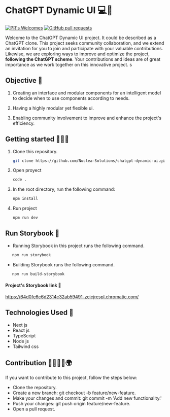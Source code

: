 # ChatGPT Dynamic UI 💻🤖

[![PR's Welcomes](https://img.shields.io/badge/PRs-welcome-brightgreen.svg?style=flat)]()
[![GitHub pull requests](https://img.shields.io/github/issues-pr/cdnjs/cdnjs.svg?style=flat)]()

Welcome to the ChatGPT Dynamic UI project. It could be described as a ChatGPT clone. This project seeks community collaboration, and we extend an invitation for you to join and participate with your valuable contributions. Likewise, we are exploring ways to improve and optimize the project, **following the ChatGPT scheme**. Your contributions and ideas are of great importance as we work together on this innovative project.
s

## Objective 🎯

1. Creating an interface and modular components for an intelligent model to decide when to use components according to needs.

2. Having a highly modular yet flexible ui.

3. Enabling community involvement to improve and enhance the project's efficiency.

## Getting started 🧑🏻‍💻

1. Clone this repository.
   ```bash
   git clone https://github.com/Nuclea-Solutions/chatgpt-dynamic-ui.git
   ```
2. Open proyect

   ```bash
   code .
   ```

3. In the root directory, run the following command:

   ```bash
   npm install
   ```

4. Run project
   ```bash
   npm run dev
   ```

## Run Storybook 🚀

- Running Storybook in this project runs the following command.

```bash
   npm run storybook
```

- Building Storybook runs the following command.

```bash
   npm run build-storybook
```

#### Project's Storybook link 🔗

https://64d0fe6c6d2314c32ab59491-zeicjrcspl.chromatic.com/

## Technologies Used 💼

- Next js
- React js
- TypeScript
- Node js
- Tailwind css

## Contribution 👨🏻👧🏻🌍

If you want to contribute to this project, follow the steps below:

- Clone the repository.
- Create a new branch: git checkout -b feature/new-feature.
- Make your changes and commit: git commit -m 'Add new functionality.'
- Push your changes: git push origin feature/new-feature.
- Open a pull request.
